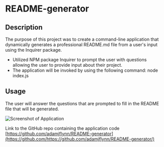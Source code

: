 # README-generator

  ## Description
  The purpose of this project was to create a command-line application that dynamically generates a professional README.md file from a user's input using the Inquirer package.
  
  - Utilized NPM package Inquirer to prompt the user with questions allowing the user to provide input about their project.
  - The application will be invoked by using the following command: node index.js 
  
  ## Usage
  The user will answer the questions that are prompted to fill in the README file that will be generated.  

  ![Screenshot of Application]("./dist/screenshot.jpg")

Link to the GitHub repo containing the application code [https://github.com/adamjflynn/README-generator](https://github.com/https://github.com/adamjflynn/README-generator/)
